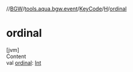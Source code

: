 //[BGW](../../../../index.md)/[tools.aqua.bgw.event](../../index.md)/[KeyCode](../index.md)/[H](index.md)/[ordinal](ordinal.md)



# ordinal  
[jvm]  
Content  
val [ordinal](ordinal.md): [Int](https://kotlinlang.org/api/latest/jvm/stdlib/kotlin/-int/index.html)  



